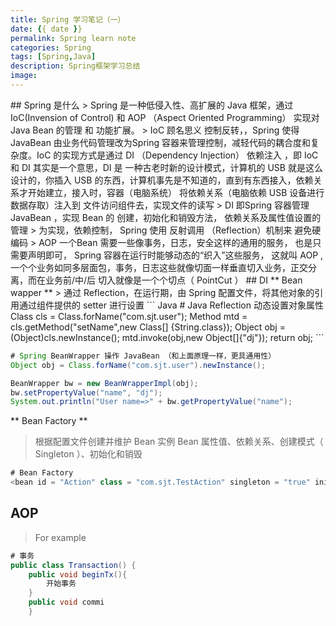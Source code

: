 ```yaml
---
title: Spring 学习笔记（一）
date: {{ date }}
permalink: Spring learn note
categories: Spring
tags: [Spring,Java]
description: Spring框架学习总结
image:
---
```

<p class="description"></p>
## Spring 是什么
> Spring 是一种低侵入性、高扩展的 Java 框架，通过 IoC(Invension of Control) 和 AOP （Aspect Oriented Programming） 实现对Java Bean 的管理 和 功能扩展。
>  IoC 顾名思义 控制反转，，Spring 使得 JavaBean 由业务代码管理改为Spring 容器来管理控制，减轻代码的耦合度和复杂度。IoC 的实现方式是通过 DI （Dependency Injection） 依赖注入  ，即 IoC 和 DI 其实是一个意思，DI 是 一种古老时新的设计模式，计算机的 USB 就是这么设计的，你插入 USB  的东西，计算机事先是不知道的，直到有东西接入，依赖关系才开始建立，接入时，容器（电脑系统） 将依赖关系（电脑依赖 USB 设备进行数据存取）注入到 文件访问组件去，实现文件的读写
>  DI 即Spring 容器管理 JavaBean ，实现 Bean 的 创建，初始化和销毁方法， 依赖关系及属性值设置的管理
> 为实现，依赖控制， Spring 使用 反射调用 （Reflection）机制来 避免硬编码
> AOP 一个Bean 需要一些像事务，日志，安全这样的通用的服务， 也是只需要声明即可， Spring 容器在运行时能够动态的“织入”这些服务， 这就叫 AOP  ,一个个业务如同多层面包，事务，日志这些就像切面一样垂直切入业务，正交分离，而在业务前/中/后 切入就像是一个个切点（ PointCut ）
##  DI
** Bean wapper **
> 通过 Reflection，在运行期，由 Spring 配置文件，将其他对象的引用通过组件提供的 setter 进行设置 
``` Java
# Java Reflection 动态设置对象属性
Class cls = Class.forName("com.sjt.user");
Method mtd = cls.getMethod("setName",new Class[] {String.class});
Object obj = (Object)cls.newInstance();
mtd.invoke(obj,new Object[]{"dj"});
return obj;
```

``` Java
# Spring BeanWrapper 操作 JavaBean （和上面原理一样，更具通用性）
Object obj = Class.forName("com.sjt.user").newInstance();

BeanWrapper bw = new BeanWrapperImpl(obj);
bw.setPropertyValue("name", "dj");
System.out.println("User name=>" + bw.getPropertyValue("name");
```
** Bean Factory **
>  根据配置文件创建并维护 Bean 实例
> Bean 属性值、依赖关系、创建模式（ Singleton ）、初始化和销毁
```Java
# Bean Factory
<bean id = "Action" class = "com.sjt.TestAction" singleton = "true" init-method = "init" destroy-method = "cleanup" depends-on = "ActionManager">
```
##  AOP
>  For example
``` Java
# 事务
public class Transaction() {
    public void beginTx(){
        开始事务
    }
    public void commi
    }
```
